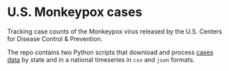 # U.S. Monkeypox cases
Tracking case counts of the Monkeypox virus released by the U.S. Centers for Disease Control &amp; Prevention. 

The repo contains two Python scripts that download and process [cases data](https://github.com/gridviz/monkeypox/tree/main/data/processed) by state and in a national timeseries in `csv` and `json` formats. 
